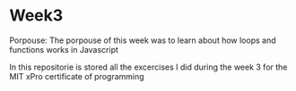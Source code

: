 # Week3

Porpouse: The porpouse of this week was to learn about how loops and functions works in Javascript

In this repositorie is stored all the excercises I did during the week 3 for the MIT xPro certificate of programming
